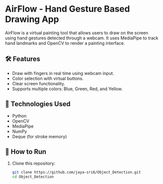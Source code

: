 # AirFlow - Hand Gesture Based Drawing App

AirFlow is a virtual painting tool that allows users to draw on the screen using hand gestures detected through a webcam. It uses MediaPipe to track hand landmarks and OpenCV to render a painting interface.

## 🛠 Features

- Draw with fingers in real time using webcam input.
- Color selection with virtual buttons.
- Clear screen functionality.
- Supports multiple colors: Blue, Green, Red, and Yellow.

## 🧠 Technologies Used

- Python
- OpenCV
- MediaPipe
- NumPy
- Deque (for stroke memory)

## 🚀 How to Run

1. Clone this repository:
   ```bash
   git clone https://github.com/jaya-sri6/Object_Detection.git
   cd Object_Detection
